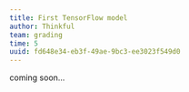 ```yaml
---
title: First TensorFlow model
author: Thinkful
team: grading
time: 5
uuid: fd648e34-eb3f-49ae-9bc3-ee3023f549d0
---
```


coming soon...
